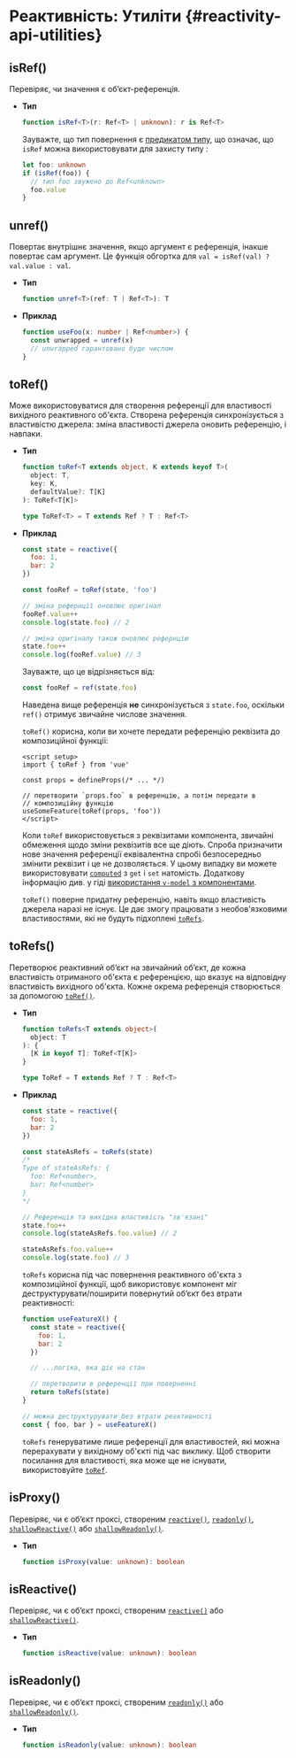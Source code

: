 # Реактивність: Утиліти {#reactivity-api-utilities}

## isRef()

Перевіряє, чи значення є об’єкт-референція.

- **Тип**

  ```ts
  function isRef<T>(r: Ref<T> | unknown): r is Ref<T>
  ```

  Зауважте, що тип повернення є [предикатом типу](https://www.typescriptlang.org/docs/handbook/2/narrowing.html#using-type-predicates), що означає, що `isRef` можна використовувати для захисту типу :

  ```ts
  let foo: unknown
  if (isRef(foo)) {
    // тип foo звужено до Ref<unknown>
    foo.value
  }
  ```

## unref()

Повертає внутрішнє значення, якщо аргумент є референція, інакше повертає сам аргумент. Це функція обгортка для `val = isRef(val) ? val.value : val`.

- **Тип**

  ```ts
  function unref<T>(ref: T | Ref<T>): T
  ```

- **Приклад**

  ```ts
  function useFoo(x: number | Ref<number>) {
    const unwrapped = unref(x)
    // unwrapped гарантовано буде числом
  }
  ```

## toRef()

Може використовуватися для створення референції для властивості вихідного реактивного об'єкта. Створена референція синхронізується з властивістю джерела: зміна властивості джерела оновить референцію, і навпаки.

- **Тип**

  ```ts
  function toRef<T extends object, K extends keyof T>(
    object: T,
    key: K,
    defaultValue?: T[K]
  ): ToRef<T[K]>

  type ToRef<T> = T extends Ref ? T : Ref<T>
  ```

- **Приклад**

  ```js
  const state = reactive({
    foo: 1,
    bar: 2
  })

  const fooRef = toRef(state, 'foo')

  // зміна рефернції оновлює оригінал
  fooRef.value++
  console.log(state.foo) // 2

  // зміна оригіналу також оновлює рефернцію
  state.foo++
  console.log(fooRef.value) // 3
  ```

  Зауважте, що це відрізняється від:

  ```js
  const fooRef = ref(state.foo)
  ```

  Наведена вище референція **не** синхронізується з `state.foo`, оскільки `ref()` отримує звичайне числове значення.

  `toRef()` корисна, коли ви хочете передати референцію реквізита до композиційної функції:

  ```vue
  <script setup>
  import { toRef } from 'vue'

  const props = defineProps(/* ... */)

  // перетворити `props.foo` в референцію, а потім передати в
  // композиційну функцію
  useSomeFeature(toRef(props, 'foo'))
  </script>
  ```

  Коли `toRef` використовується з реквізитами компонента, звичайні обмеження щодо зміни реквізитів все ще діють. Спроба призначити нове значення референції еквівалентна спробі безпосередньо змінити реквізит і це не дозволяється. У цьому випадку ви можете використовувати [`computed`](./reactivity-core.html#computed) з `get` і `set` натомість. Додаткову інформацію див. у гіді [використання `v-model` з компонентами](/guide/components/events.html#usage-with-v-model).

  `toRef()` поверне придатну референцію, навіть якщо властивість джерела наразі не існує. Це дає змогу працювати з необов'язковими властивостями, які не будуть підхоплені [`toRefs`](#torefs).

## toRefs()

Перетворює реактивний об’єкт на звичайний об’єкт, де кожна властивість отриманого об'єкта є референцією, що вказує на відповідну властивість вихідного об'єкта. Кожне окрема референція створюється за допомогою [`toRef()`](#toref).

- **Тип**

  ```ts
  function toRefs<T extends object>(
    object: T
  ): {
    [K in keyof T]: ToRef<T[K]>
  }

  type ToRef = T extends Ref ? T : Ref<T>
  ```

- **Приклад**

  ```js
  const state = reactive({
    foo: 1,
    bar: 2
  })

  const stateAsRefs = toRefs(state)
  /*
  Type of stateAsRefs: {
    foo: Ref<number>,
    bar: Ref<number>
  }
  */

  // Референція та вихідна властивість "зв'язані"
  state.foo++
  console.log(stateAsRefs.foo.value) // 2

  stateAsRefs.foo.value++
  console.log(state.foo) // 3
  ```

  `toRefs` корисна під час повернення реактивного об'єкта з композиційної функції, щоб використовує компонент міг деструктурувати/поширити повернутий об’єкт без втрати реактивності:

  ```js
  function useFeatureX() {
    const state = reactive({
      foo: 1,
      bar: 2
    })

    // ...логіка, яка діє на стан

    // перетворити в референції при поверненні
    return toRefs(state)
  }

  // можна деструктурувати без втрати реактивності
  const { foo, bar } = useFeatureX()
  ```

  `toRefs` генеруватиме лише референції для властивостей, які можна перерахувати у вихідному об'єкті під час виклику. Щоб створити посилання для властивості, яка може ще не існувати, використовуйте [`toRef`](#toref).

## isProxy()

Перевіряє, чи є об’єкт проксі, створеним [`reactive()`](./reactivity-core.html#reactive), [`readonly()`](./reactivity-core.html#readonly), [`shallowReactive()`](./reactivity-advanced.html#shallowreactive) або [`shallowReadonly()`](./reactivity-advanced.html#shallowreadonly).

- **Тип**

  ```ts
  function isProxy(value: unknown): boolean
  ```

## isReactive()

Перевіряє, чи є об’єкт проксі, створеним [`reactive()`](./reactivity-core.html#reactive) або [`shallowReactive()`](./reactivity-advanced.html#shallowreactive).

- **Тип**

  ```ts
  function isReactive(value: unknown): boolean
  ```

## isReadonly()

Перевіряє, чи є об’єкт проксі, створеним [`readonly()`](./reactivity-core.html#readonly) або [`shallowReadonly()`](./reactivity-advanced.html#shallowreadonly).

- **Тип**

  ```ts
  function isReadonly(value: unknown): boolean
  ```
